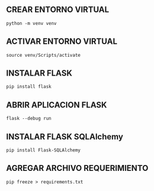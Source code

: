## CREAR ENTORNO VIRTUAL
```
python -m venv venv
```
## ACTIVAR ENTORNO VIRTUAL
```
source venv/Scripts/activate
```
## INSTALAR FLASK
```
pip install flask
```
## ABRIR APLICACION FLASK
```
flask --debug run
```
## INSTALAR FLASK SQLAlchemy
```
pip install Flask-SQLAlchemy
```
## AGREGAR ARCHIVO REQUERIMIENTO
```
pip freeze > requirements.txt
```
